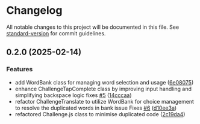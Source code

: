 # Changelog

All notable changes to this project will be documented in this file. See [standard-version](https://github.com/conventional-changelog/standard-version) for commit guidelines.

## 0.2.0 (2025-02-14)


### Features

* add WordBank class for managing word selection and usage ([6e08075](https://github.com/Stupidoodle/duolingo-hard-mode/commit/6e08075d5770afd90aa9ec19c24302710c72af59))
* enhance ChallengeTapComplete class by improving input handling and simplifying backspace logic fixes [#5](https://github.com/Stupidoodle/duolingo-hard-mode/issues/5) ([14cccaa](https://github.com/Stupidoodle/duolingo-hard-mode/commit/14cccaa73f7644729dea4bbca94868c76e9173cd))
* refactor ChallengeTranslate to utilize WordBank for choice management to resolve the duplicated words in bank issue Fixes [#6](https://github.com/Stupidoodle/duolingo-hard-mode/issues/6) ([d10ee3a](https://github.com/Stupidoodle/duolingo-hard-mode/commit/d10ee3a41fc4ca9b0ae2ca55592e24dd739507fe))
* refactored Challenge.js class to minimise duplicated code ([2c19da4](https://github.com/Stupidoodle/duolingo-hard-mode/commit/2c19da4e4786e0e314c677d9f3151e92650821b7))
